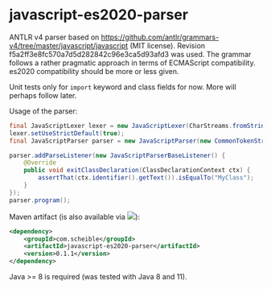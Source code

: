 # javascript-es2020-parser

ANTLR v4 parser based on https://github.com/antlr/grammars-v4/tree/master/javascript/javascript (MIT license).
Revision f5a2ff3e8fc570a7d5d282842c96e3ca5d93afd3 was used.
The grammar follows a rather pragmatic approach in terms of ECMAScript compatibility.
es2020 compatibility should be more or less given.

Unit tests only for `import` keyword and class fields for now. More will perhaps follow later.

Usage of the parser:

```java
final JavaScriptLexer lexer = new JavaScriptLexer(CharStreams.fromString("class MyClass { }"));
lexer.setUseStrictDefault(true);
final JavaScriptParser parser = new JavaScriptParser(new CommonTokenStream(lexer));

parser.addParseListener(new JavaScriptParserBaseListener() {
	@Override
	public void exitClassDeclaration(ClassDeclarationContext ctx) {
		assertThat(ctx.identifier().getText()).isEqualTo("MyClass");
	}
});
parser.program();
```

Maven artifact (is also available via [![](https://jitpack.io/v/janScheible/javascript-es2020-parser.svg)](https://jitpack.io/#janScheible/javascript-es2020-parser)):

```xml
<dependency>
	<groupId>com.scheible</groupId>
	<artifactId>javascript-es2020-parser</artifactId>
	<version>0.1.1</version>
</dependency>
```

Java >= 8 is required (was tested with Java 8 and 11).
